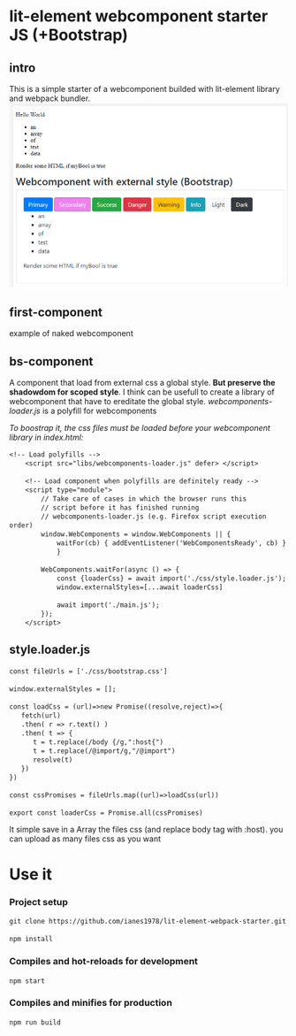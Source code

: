 # lit-element webcomponent starter JS (+Bootstrap)

## intro
This is a simple starter of a webcomponent builded with lit-element library and webpack bundler.
![screen](https://github.com/ianes1978/lit-element-webpack-starter/blob/master/images/screenshot.PNG)

## first-component
example of naked webcomponent

## bs-component
A component that load from external css a global style.
**But preserve the shadowdom for scoped style**.
I think can be usefull to create a library of webcomponent that have to ereditate the global style.
*webcomponents-loader.js* is a polyfill for webcomponents

*To boostrap it, the css files must be loaded before your webcomponent library*
*in index.html:*
```
<!-- Load polyfills -->
    <script src="libs/webcomponents-loader.js" defer> </script>

    <!-- Load component when polyfills are definitely ready -->
    <script type="module">
        // Take care of cases in which the browser runs this
        // script before it has finished running 
        // webcomponents-loader.js (e.g. Firefox script execution order)
        window.WebComponents = window.WebComponents || {
            waitFor(cb) { addEventListener('WebComponentsReady', cb) }
            }

        WebComponents.waitFor(async () => {
            const {loaderCss} = await import('./css/style.loader.js');
            window.externalStyles=[...await loaderCss]

            await import('./main.js');
        });
    </script>
```

## style.loader.js
```
const fileUrls = ['./css/bootstrap.css'] 

window.externalStyles = [];

const loadCss = (url)=>new Promise((resolve,reject)=>{
   fetch(url)
   .then( r => r.text() )
   .then( t => {
      t = t.replace(/body {/g,":host{")
      t = t.replace(/@import/g,"/@import")
      resolve(t)
   })
})

const cssPromises = fileUrls.map((url)=>loadCss(url))

export const loaderCss = Promise.all(cssPromises)
```
It simple save in a Array the files css (and replace body tag with :host). you can upload as many files css as you want

# Use it
### Project setup
```
git clone https://github.com/ianes1978/lit-element-webpack-starter.git

npm install
```

### Compiles and hot-reloads for development
```
npm start
```

### Compiles and minifies for production
```
npm run build
```


